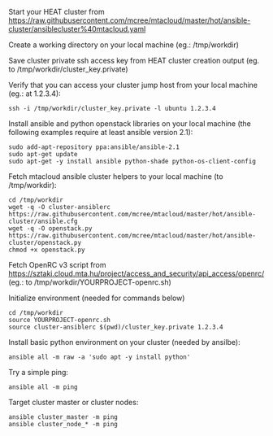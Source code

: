 
Start your HEAT cluster from https://raw.githubusercontent.com/mcree/mtacloud/master/hot/ansible-cluster/ansiblecluster%40mtacloud.yaml

Create a working directory on your local machine (eg.: /tmp/workdir)

Save cluster private ssh access key from HEAT cluster creation output (eg. to /tmp/workdir/cluster_key.private)

Verify that you can access your cluster jump host from your local machine (eg.: at 1.2.3.4):
~~~
ssh -i /tmp/workdir/cluster_key.private -l ubuntu 1.2.3.4
~~~

Install ansible and python openstack libraries on your local machine (the following examples require at least ansible version 2.1):
~~~
sudo add-apt-repository ppa:ansible/ansible-2.1
sudo apt-get update
sudo apt-get -y install ansible python-shade python-os-client-config
~~~

Fetch mtacloud ansible cluster helpers to your local machine (to /tmp/workdir):
~~~
cd /tmp/workdir
wget -q -O cluster-ansiblerc https://raw.githubusercontent.com/mcree/mtacloud/master/hot/ansible-cluster/ansible.cfg
wget -q -O openstack.py https://raw.githubusercontent.com/mcree/mtacloud/master/hot/ansible-cluster/openstack.py
chmod +x openstack.py
~~~

Fetch OpenRC v3 script from https://sztaki.cloud.mta.hu/project/access_and_security/api_access/openrc/ (eg.: to /tmp/workdir/YOURPROJECT-openrc.sh)

Initialize environment (needed for commands below)
~~~
cd /tmp/workdir
source YOURPROJECT-openrc.sh
source cluster-ansiblerc $(pwd)/cluster_key.private 1.2.3.4
~~~

Install basic python environment on your cluster (needed by ansilbe):
~~~
ansible all -m raw -a 'sudo apt -y install python'
~~~

Try a simple ping:
~~~
ansible all -m ping
~~~

Target cluster master or cluster nodes:
~~~
ansible cluster_master -m ping
ansible cluster_node_* -m ping
~~~
